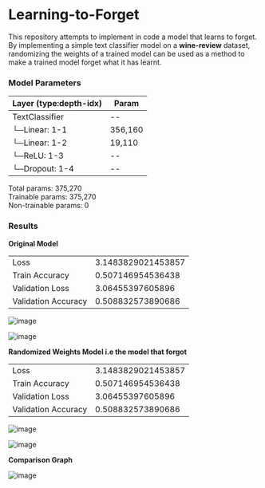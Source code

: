 # Learning-to-Forget

This repository attempts to implement in code a model that learns to forget. By implementing a simple text classifier model on a **wine-review** dataset, randomizing the weights of a trained model can be used as a method to make a trained model forget what it has learnt. 


### Model Parameters


| Layer (type:depth-idx)              | Param   |
|-------------------------------------|---------|
| TextClassifier                      | --      |
| └─Linear: 1-1                       | 356,160 |
| └─Linear: 1-2                       | 19,110  |
| └─ReLU: 1-3                         | --      |
| └─Dropout: 1-4                      | --      |

Total params: 375,270  
Trainable params: 375,270  
Non-trainable params: 0  

### Results

**Original Model**

|                      |                      |
|----------------------|----------------------|
| Loss                 | 3.1483829021453857   |
| Train Accuracy       | 0.507146954536438    |
| Validation Loss      | 3.06455397605896     |
| Validation Accuracy  | 0.508832573890686    |



 ![image](https://github.com/chungimungi/Learning-to-Forget/assets/90822297/d1a0edd5-031c-40ea-b8b3-ba3bad7a411a)

 ![image](https://github.com/chungimungi/Learning-to-Forget/assets/90822297/b4c1a0b2-c44c-45c1-9517-f2c20dc7993a)


**Randomized Weights Model i.e the model that forgot**

|                      |                      |
|----------------------|----------------------|
| Loss                 | 3.1483829021453857   |
| Train Accuracy       | 0.507146954536438    |
| Validation Loss      | 3.06455397605896     |
| Validation Accuracy  | 0.508832573890686    |



 ![image](https://github.com/chungimungi/Learning-to-Forget/assets/90822297/a578d38f-bd75-4abb-987f-78ba6a252c95)

 ![image](https://github.com/chungimungi/Learning-to-Forget/assets/90822297/2ddb92e4-ec72-4de4-86a6-6bc43f81b47f)


**Comparison Graph**

![image](https://github.com/chungimungi/Learning-to-Forget/assets/90822297/dfe2a9ce-eae5-4cb5-b258-e89084bd75f4)



